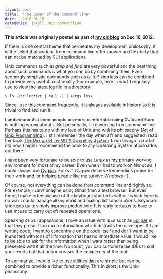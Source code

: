 ```yaml
---
layout: post
title:  "The power of the command line"
date:   2016-04-16
categories: jekyll unix commandline
---
```


**This article was originally posted as part of [my old
 blog](https://techfortytwo.wordpress.com) on Dec 16, 2012.**

If there is one central theme that permeates my
development philosophy, it is the belief that working from command
line offers power and flexibility that can not be matched by GUI
applications. 

Unix commands such as *grep* and *find* are very
powerful and the best thing about such commands is what you can do by
combining them. Even seemingly simplistic commands such as *ls,
tail, and less* can be combined to provide very useful
functionality. For example, here is what I regularly use to view the
latest log file in a directory: 

```
$ ls -1tr log*txt | tail -1 | xargs less
````

Since I use this command frequently, it is always available in history
so it is trivial to find and run it. 

I understand that some people are more comfortable using GUIs and
there is nothing wrong about it. But personally, I like working from
command line. Perhaps this has to do with my love of Unix and with its
philosophy ([Art of Unix Programming](http://www.catb.org/esr/writings/taoup/html)).
I still remember the day when a friend suggested I read the book
[The Design of the UNIX Operating System](http://www.amazon.com/Design-Operating-System-Prentice-Hall-Software/dp/0132017997).
Even though it is a bit old now, I highly recommend the book to any
Operating System aficionados out there. 

I have been very fortunate to be able to use *Linux* as my primary
working environment for most of my career. Even when I had to work
on *Windows*, I could always use [Cygwin](http://www.cygwin.com). 
Folks at *Cygwin* deserve tremendous praise for their work and for
helping people like me survive *Windows* :-). 

Of course, not everything can be done from command line and
rightly so. For example, I can't imagine using Gmail from a text
browser. But even there, I make extensive use of the keyboard
shortcuts without which there is no way I could manage all my email
and mailing list subscriptions. Keyboard shortcuts quite simply
improve productivity. It is really tortuous to have to use mouse to
carry out oft repeated operations. 

Speaking of GUI applications, I have an issue with IDEs such as 
[Eclipse](http://www.eclipse.org) in that they present too much
information which distracts the developer. If I am writing code, I want to
concentrate on the code itself and don't want to be inundated with
tons of information that has no immediate value. I would like to be
able to ask for the information when I want rather than being
presented with it all the time. No doubt, you can customize the IDEs
to suit your needs but that only increases the complexity of the
tool. 

To summarize, I would like to use utilities that are simple but can be
combined to provide a richer functionality. This in short is the Unix
philosophy. 
